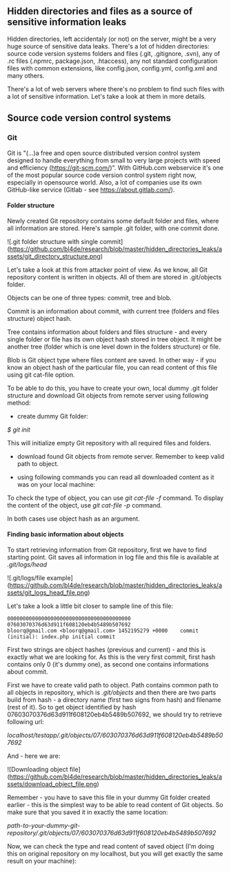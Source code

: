 ## Hidden directories and files as a source of sensitive information leaks

Hidden directories, left accidentaly (or not) on the server, might be a very huge source of sensitive data leaks.
There's a lot of hidden directories: source code version systems folders and files (.git, .gitignore, .svn), any of .rc files (.npmrc, package.json, .htaccess), any not standard configuration files with common extensions, like config.json, config.yml, config.xml and many others.

There's a lot of web servers where there's no problem to find such files with a lot of sensitive information. Let's take a look at them in more details.

## Source code version control systems

### Git

Git is "(...)a free and open source distributed version control system designed to handle everything from small to very large projects with speed and efficiency (https://git-scm.com/)". With GitHub.com webservice it's one of the most popular source code version control system right now, especially in opensource world. Also, a lot of companies use its own GitHub-like service (Gitlab - see https://about.gitlab.com/).

#### Folder structure

Newly created Git repository contains some default folder and files, where all information are stored. Here's sample .git folder, with one commit done.

![.git folder structure with single commit]
(https://github.com/bl4de/research/blob/master/hidden_directories_leaks/assets/git_directory_structure.png)	

Let's take a look at this from attacker point of view. As we know, all Git repository content is written in objects. All of them are stored in .git/objects folder. 

Objects can be one of three types: commit, tree and blob. 

Commit is an information about commit, with current tree (folders and files structure) object hash.

Tree contains information about folders and files structure - and every single folder or file has its own object hash stored in tree object. It might be another tree (folder which is one level down in the folders structure) or file.

Blob is Git object type where files content are saved. In other way - if you know an object hash of the particular file, you can read content of this file using git cat-file option.


To be able to do this, you have to create your own, local dummy .git folder structure and download Git objects from remote server using following method:

- create dummy Git folder:

*$ git init*

This will initialize empty Git repository with all required files and folders.

- download found Git objects from remote server. Remember to keep valid path to object.

- using following commands you can read all downloaded content as it was on your local machine:

To check the type of object, you can use *git cat-file -f* command.
To display the content of the object, use *git cat-file -p* command. 

In both cases use object hash as an argument.


#### Finding basic information about objects

To start retrieving information from Git repository, first we have to find starting point. Git saves all information in log file and this file is available at _.git/logs/head_


![.git/logs/file example]
(https://github.com/bl4de/research/blob/master/hidden_directories_leaks/assets/git_logs_head_file.png)


Let's take a look a little bit closer to sample line of this file:

```
0000000000000000000000000000000000000000 07603070376d63d911f608120eb4b5489b507692 
bloorq@gmail.com <bloorq@gmail.com> 1452195279 +0000	commit (initial): index.php initial commit
```

First two strings are object hashes (previous and current) - and this is exactly what we are looking for.
As this is the very first commit, first hash contains only 0 (it's dummy one), as second one contains informations about commit.

First we have to create valid path to object. Path contains common path to all objects in repository, which is _.git/objects_ and then there are two parts build from hash - a directory name (first two signs from hash) and filename (rest of it). So to get object identified by hash 07603070376d63d911f608120eb4b5489b507692, we should try to retrieve following url:

_localhost/testapp/.git/objects/07/603070376d63d911f608120eb4b5489b507692_


And - here we are:

![Downloading object file]
(https://github.com/bl4de/research/blob/master/hidden_directories_leaks/assets/download_object_file.png)

Remember - you have to save this file in your dummy Git folder created earlier - this is the simplest way to be able to read content of Git objects. So make sure that you saved it in exactly the same location:

_path-to-your-dummy-git-repository/.git/objects/07/603070376d63d911f608120eb4b5489b507692_


Now, we can check the type and read content of saved object (I'm doing this on original repository on my localhost, but you will get exactly the same result on your machine):




